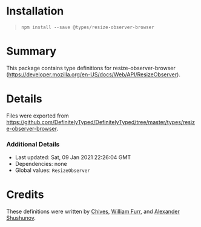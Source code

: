 # Installation
> `npm install --save @types/resize-observer-browser`

# Summary
This package contains type definitions for resize-observer-browser (https://developer.mozilla.org/en-US/docs/Web/API/ResizeObserver).

# Details
Files were exported from https://github.com/DefinitelyTyped/DefinitelyTyped/tree/master/types/resize-observer-browser.

### Additional Details
 * Last updated: Sat, 09 Jan 2021 22:26:04 GMT
 * Dependencies: none
 * Global values: `ResizeObserver`

# Credits
These definitions were written by [Chives](https://github.com/chivesrs), [William Furr](https://github.com/wffurr), and [Alexander Shushunov](https://github.com/AlexanderShushunov).
